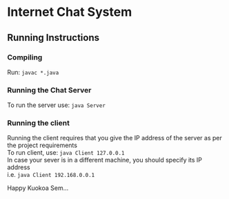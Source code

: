 # Internet Chat System 
## Running Instructions
### Compiling  
Run: 
``
javac *.java
``
### Running the Chat Server  
To run the server use:
``
java Server
``
### Running the client  
Running the client requires that you give the IP address of the server as per the project requirements  
To run client, use: 
``
java Client 127.0.0.1
``  
In case your sever is in a different machine, you should specify its IP address   
i.e.
``
java Client 192.168.0.0.1
``

Happy Kuokoa Sem...
